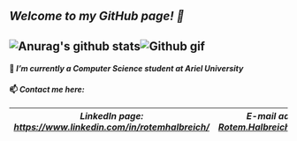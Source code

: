 ## *Welcome to my GitHub page! 👋*
![Anurag's github stats](https://github-readme-stats.vercel.app/api?username=RotemHalbreich&show_icons=true&theme=radical)![Github gif](https://avatars0.githubusercontent.com/u/6667880?s=400&v=4)
----------------------------------------------------------------------------------------------------------
#### 🌱 *I’m currently a Computer Science student at Ariel University*
#### 📫 *Contact me here:*
| *LinkedIn page: https://www.linkedin.com/in/rotemhalbreich/* | *E-mail address: Rotem.Halbreich@gmail.com* |
------------------------------------------------------|----------------------------------------------------
<!--
**RotemHalbreich/RotemHalbreich** is a ✨ _special_ ✨ repository because its `README.md` (this file) appears on your GitHub profile.

Here are some ideas to get you started:

- 🔭 I’m currently working on ...
- 🌱 I’m currently learning ...
- 👯 I’m looking to collaborate on ...
- 🤔 I’m looking for help with ...
- 💬 Ask me about ...
- 📫 How to reach me: ...
- 😄 Pronouns: ...
- ⚡ Fun fact: ...
-->
